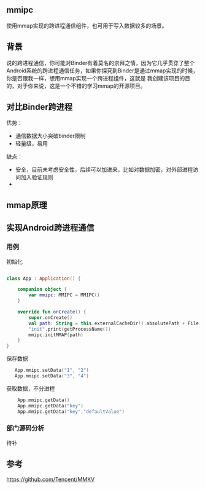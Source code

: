 ## mmipc
使用mmap实现的跨进程通信组件，也可用于写入数据较多的场景。

## 背景
说的跨进程通信，你可能对Binder有着莫名的崇拜之情，因为它几乎贯穿了整个Android系统的跨进程通信任务，如果你探究到Binder是通过mmap实现的时候，你是否跟我一样，想用mmap实现一个跨进程组件，这就是
我创建该项目的目的，对于你来说，这是一个不错的学习mmap的开源项目。

## 对比Binder跨进程

优势：
- 通信数据大小突破binder限制
- 轻量级，易用

缺点：
- 安全，目前未考虑安全性，后续可以加进来，比如对数据加密，对外部进程访问加入验证规则
- 

## mmap原理



## 实现Android跨进程通信

### 用例

初始化
```kotlin

class App : Application() {

    companion object {
        var mmipc: MMIPC = MMIPC()
    }

    override fun onCreate() {
        super.onCreate()
        val path: String = this.externalCacheDir!!.absolutePath + File.separator + "mmipc.arsc"
        "init".print(getProcessName())
        mmipc.initMMAP(path)
    }
}
```
保存数据
```kotlin
   App.mmipc.setData("1", "2")
   App.mmipc.setData("3", "4")
```
获取数据，不分进程
```kotlin
    App.mmipc.getData()
    App.mmipc.getData("key")
    App.mmipc.getData("key","defaultValue")
```

### 部门源码分析
待补

## 参考
<https://github.com/Tencent/MMKV>
